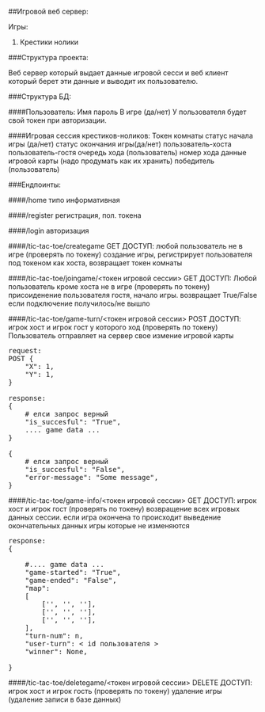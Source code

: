 ##Игровой веб сервер:

Игры:
1. Крестики нолики

###Структура проекта:

Веб сервер который выдает данные игровой сесси и веб клиент который берет эти данные и выводит их пользователю.

###Структура БД:

####Пользователь:
Имя 
пароль
В игре (да/нет)
У пользователя будет свой токен при авторизации.

####Игровая сессия крестиков-ноликов:
Токен комнаты
статус начала игры (да/нет)
статус окончания игры(да/нет)
пользователь-хоста
пользователь-гостя
очередь хода (пользователь)
номер хода
данные игровой карты (надо продумать как их хранить)
победитель (пользователь)

###Ендпоинты:

####/home 
типо информативная

####/register 
регистрация, пол. токена

####/login 
авторизация

####/tic-tac-toe/creategame GET
ДОСТУП: любой пользователь не в игре (проверять по токену)
создание игры, регистрирует пользователя под токеном как хоста, возвращает токен комнаты

####/tic-tac-toe/joingame/<токен игровой сессии> GET
ДОСТУП: Любой пользователь кроме хоста не в игре (проверять по токену)
присоиденение пользователя гостя, начало игры. возвращает True/False если подключение получилось/не вышло

####/tic-tac-toe/game-turn/<токен игровой сессии> POST
ДОСТУП: игрок хост и игрок гост у которого ход (проверять по токену)
Пользователь отправляет на сервер свое измение игровой карты

<pre>
request:
POST {
    "X": 1,
    "Y": 1, 
}

response:
{
    # елси запрос верный 
    "is_succesful": "True",
    .... game data ... 
}

{
    # елси запрос верный 
    "is_succesful": "False",
    "error-message": "Some message",
}
</pre>

####/tic-tac-toe/game-info/<токен игровой сессии> GET
ДОСТУП: игрок хост и игрок гост (проверять по токену)
возвращение всех игровых данных сессии. если игра окончена то происходит выведение окончательных данных игры которые не изменяются

<pre>
response:
{

    #.... game data ... 
    "game-started": "True",
    "game-ended": "False",
    "map":
    [
        ['', '', ''],
        ['', '', ''],
        ['', '', ''],
    ],
    "turn-num": n,
    "user-turn": &lt; id пользователя &gt;
    "winner": None,

}
</pre>

####/tic-tac-toe/deletegame/<токен игровой сессии> DELETE
ДОСТУП: игрок хост и игрок гость  (проверять по токену) 
удаление игры (удаление записи в базе данных)

